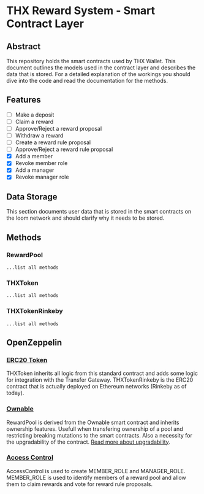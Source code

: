 # THX Reward System - Smart Contract Layer

## Abstract

This repository holds the smart contracts used by THX Wallet. This document outlines the models used in the contract layer and describes the data that is stored. For a detailed explanation of the workings you should dive into the code and read the documentation for the methods.

## Features

-   [ ] Make a deposit
-   [ ] Claim a reward
-   [ ] Approve/Reject a reward proposal
-   [ ] Withdraw a reward
-   [ ] Create a reward rule proposal
-   [ ] Approve/Reject a reward rule proposal
-   [x] Add a member
-   [x] Revoke member role
-   [x] Add a manager
-   [x] Revoke manager role

## Data Storage

This section documents user data that is stored in the smart contracts on the loom network and should clarify why it needs to be stored.

## Methods

### RewardPool

```
...list all methods
```

### THXToken

```
...list all methods
```

### THXTokenRinkeby

```
...list all methods

```

## OpenZeppelin

### [ERC20 Token](https://docs.openzeppelin.com/contracts/3.x/erc20)

THXToken inherits all logic from this standard contract and adds some logic for integration with the Transfer Gateway. THXTokenRinkeby is the ERC20 contract that is actually deployed on Ethereum networks (Rinkeby as of today).

### [Ownable](https://docs.openzeppelin.com/contracts/3.x/access-control)

RewardPool is derived from the Ownable smart contract and inherits ownership features. Usefull when transfering ownership of a pool and restricting breaking mutations to the smart contracts. Also a necessity for the upgradability of the contract. [Read more about upgradability](#Upgrades).

### [Access Control](https://docs.openzeppelin.com/contracts/3.x/access-control)

AccessControl is used to create MEMBER_ROLE and MANAGER_ROLE. MEMBER_ROLE is used to identify members of a reward pool and allow them to claim rewards and vote for reward rule proposals.
